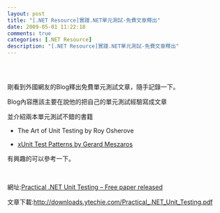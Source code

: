 ```yaml
---
layout: post
title: "[.NET Resource]實踐.NET單元測試-免費文章釋出"
date: 2009-05-01 11:22:18
comments: true
categories: [.NET Resource]
description: "[.NET Resource]實踐.NET單元測試-免費文章釋出"
---
```

<p><img alt="" src="\images\posts\8257\image6.png" /></p><p> </p><p>剛看到外國網友的Blog釋出免費單元測試文章，隨手記錄一下。</p><p>Blog內容應該主要在說他的把自己的單元測試經驗寫成文章</p><p>並介紹兩本單元測試不錯的書籍</p><ul><li><p>The Art of Unit Testing by Roy Osherove</a></p></li><li><p><a target="_blank" href="http://www.amazon.com/gp/product/0131495054?ie=UTF8&amp;tag=ytechie-20&amp;linkCode=xm2&amp;camp=1789&amp;creativeASIN=0131495054">xUnit Test Patterns by Gerard Meszaros</a></p></li></ul><p>有興趣的可以參考一下。</p><p> </p><p>網址:<a target="_blank" href="http://www.ytechie.com/2009/04/practical-net-unit-testing-free-paper-released.html">Practical .NET Unit Testing – Free paper released</a></p><p>文章下載:<a title="http://downloads.ytechie.com/Practical_.NET_Unit_Testing.pdf" href="http://downloads.ytechie.com/Practical_.NET_Unit_Testing.pdf">http://downloads.ytechie.com/Practical_.NET_Unit_Testing.pdf</p>